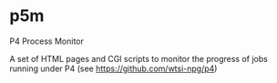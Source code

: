p5m
===

P4 Process Monitor

A set of HTML pages and CGI scripts to monitor the progress of jobs running under P4
(see https://github.com/wtsi-npg/p4)


